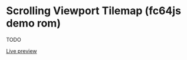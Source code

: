 # Scrolling Viewport Tilemap (fc64js demo rom)

TODO

[Live preview](https://theinvader360.github.io/fc64js/rom/demo/scrolling-viewport-tilemap/)
